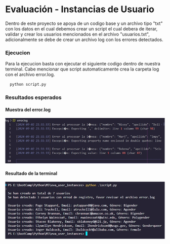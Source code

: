 
# Evaluación  - Instancias de Usuario

Dentro de este proyecto se apoya de un codigo base y un archivo tipo "txt" con los datos en el cual debemos crear un script el cual debera de iterar, validar y crear los usuarios mencionados en el archivo "usuarios.txt", adicionalmente se debe de crear un archivo log con los errores detectados.

### Ejecucion

Para la ejecucion basta con ejecutar el siguiente codigo dentro de nuestra terminal. Cabe mencionar que script automaticamente crea la carpeta log con el archivo error.log.

```bash
  python script.py
```

### Resultados esperados

#### Muestra del error.log
![App Screenshot](./result/error.jpg)

#### Resultado de la terminal
![App Screenshot](./result/success.jpg)